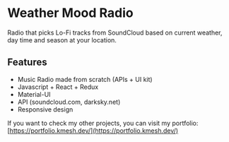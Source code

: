 # Weather Mood Radio

Radio that picks Lo-Fi tracks from SoundCloud based on current weather, day time and season at your location.

## Features

- Music Radio made from scratch (APIs + UI kit)
- Javascript + React + Redux
- Material-UI
- API (soundcloud.com, darksky.net)
- Responsive design

If you want to check my other projects, you can visit my portfolio: [https://portfolio.kmesh.dev/](https://portfolio.kmesh.dev/)
